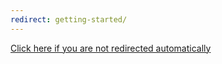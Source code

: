 ```yaml
---
redirect: getting-started/
---
```


<script>
    window.location.href = 'getting-started/';
</script>

[Click here if you are not redirected automatically](getting-started/)